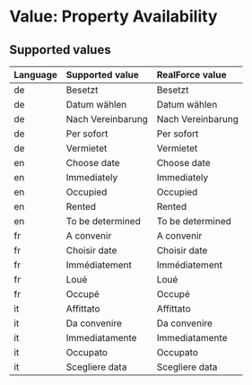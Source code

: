 # Value: Property Availability

## Supported values

| Language | Supported value | RealForce value |
| :--- | :--- | :--- |
| de | Besetzt | Besetzt |
| de | Datum wählen | Datum wählen |
| de | Nach Vereinbarung | Nach Vereinbarung |
| de | Per sofort | Per sofort |
| de | Vermietet | Vermietet |
| en | Choose date | Choose date |
| en | Immediately | Immediately |
| en | Occupied | Occupied |
| en | Rented | Rented |
| en | To be determined | To be determined |
| fr | A convenir | A convenir |
| fr | Choisir date | Choisir date |
| fr | Immédiatement | Immédiatement |
| fr | Loué | Loué |
| fr | Occupé | Occupé |
| it | Affittato | Affittato |
| it | Da convenire | Da convenire |
| it | Immediatamente | Immediatamente |
| it | Occupato | Occupato |
| it | Scegliere data | Scegliere data |
